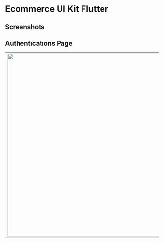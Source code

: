 # Ecommerce UI Kit Flutter

## Screenshots

## Authentications Page

<table align="center">
  <tr>
    <td><img src="https://i.imgur.com/8J3SuLx.png" width=600 ></td>
    
    
  </tr>
 </table>

